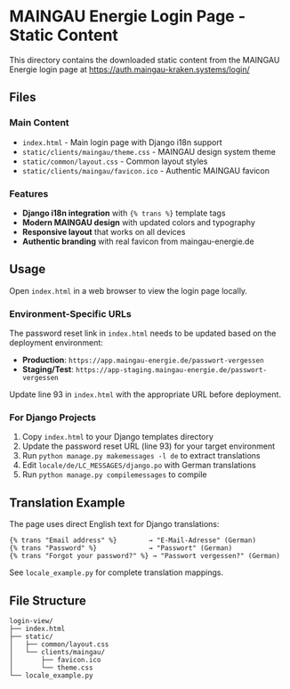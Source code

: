 # MAINGAU Energie Login Page - Static Content

This directory contains the downloaded static content from the MAINGAU Energie login page at https://auth.maingau-kraken.systems/login/

## Files

### Main Content
- `index.html` - Main login page with Django i18n support
- `static/clients/maingau/theme.css` - MAINGAU design system theme
- `static/common/layout.css` - Common layout styles
- `static/clients/maingau/favicon.ico` - Authentic MAINGAU favicon

### Features
- **Django i18n integration** with `{% trans %}` template tags
- **Modern MAINGAU design** with updated colors and typography
- **Responsive layout** that works on all devices
- **Authentic branding** with real favicon from maingau-energie.de

## Usage

Open `index.html` in a web browser to view the login page locally.

### Environment-Specific URLs

The password reset link in `index.html` needs to be updated based on the deployment environment:

- **Production**: `https://app.maingau-energie.de/passwort-vergessen`
- **Staging/Test**: `https://app-staging.maingau-energie.de/passwort-vergessen`

Update line 93 in `index.html` with the appropriate URL before deployment.

### For Django Projects
1. Copy `index.html` to your Django templates directory
2. Update the password reset URL (line 93) for your target environment
3. Run `python manage.py makemessages -l de` to extract translations
4. Edit `locale/de/LC_MESSAGES/django.po` with German translations
5. Run `python manage.py compilemessages` to compile

## Translation Example

The page uses direct English text for Django translations:

```django
{% trans "Email address" %}        → "E-Mail-Adresse" (German)
{% trans "Password" %}             → "Passwort" (German)
{% trans "Forgot your password?" %} → "Passwort vergessen?" (German)
```

See `locale_example.py` for complete translation mappings.

## File Structure

```
login-view/
├── index.html
├── static/
│   ├── common/layout.css
│   └── clients/maingau/
│       ├── favicon.ico
│       └── theme.css
└── locale_example.py
```